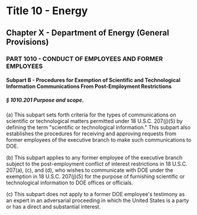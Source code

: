 
# Title 10 - Energy
## Chapter X - Department of Energy (General Provisions)
### PART 1010 - CONDUCT OF EMPLOYEES AND FORMER EMPLOYEES
#### Subpart B - Procedures for Exemption of Scientific and Technological Information Communications From Post-Employment Restrictions
##### § 1010.201 Purpose and scope.

(a) This subpart sets forth criteria for the types of communications on scientific or technological matters permitted under 18 U.S.C. 207(j)(5) by defining the term "scientific or technological information." This subpart also establishes the procedures for receiving and approving requests from former employees of the executive branch to make such communications to DOE.

(b) This subpart applies to any former employee of the executive branch subject to the post-employment conflict of interest restrictions in 18 U.S.C. 207(a), (c), and (d), who wishes to communicate with DOE under the exemption in 18 U.S.C. 207(j)(5) for the purpose of furnishing scientific or technological information to DOE offices or officials.

(c) This subpart does not apply to a former DOE employee's testimony as an expert in an adversarial proceeding in which the United States is a party or has a direct and substantial interest.
